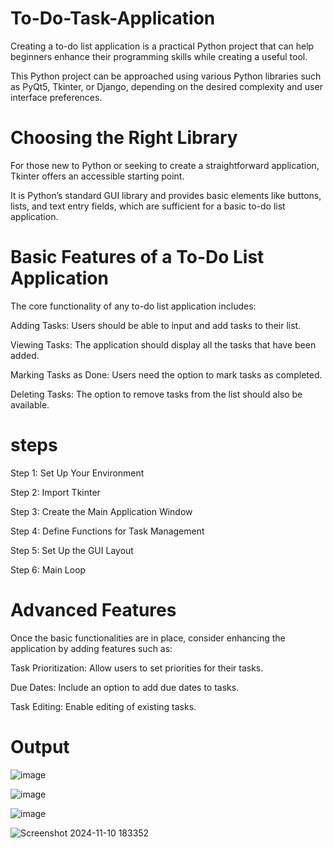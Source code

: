 # To-Do-Task-Application
Creating a to-do list application is a practical Python project that can help beginners enhance their programming skills while creating a useful tool.

This Python project can be approached using various Python libraries such as PyQt5, Tkinter, or Django, depending on the desired complexity and user interface preferences.

# Choosing the Right Library
For those new to Python or seeking to create a straightforward application, Tkinter offers an accessible starting point.

It is Python’s standard GUI library and provides basic elements like buttons, lists, and text entry fields, which are sufficient for a basic to-do list application.

# Basic Features of a To-Do List Application
The core functionality of any to-do list application includes:

Adding Tasks: Users should be able to input and add tasks to their list.

Viewing Tasks: The application should display all the tasks that have been added.

Marking Tasks as Done: Users need the option to mark tasks as completed.

Deleting Tasks: The option to remove tasks from the list should also be available.

# steps
Step 1: Set Up Your Environment

Step 2: Import Tkinter

Step 3: Create the Main Application Window

Step 4: Define Functions for Task Management

Step 5: Set Up the GUI Layout

Step 6: Main Loop

# Advanced Features
Once the basic functionalities are in place, consider enhancing the application by adding features such as:

Task Prioritization: Allow users to set priorities for their tasks.

Due Dates: Include an option to add due dates to tasks.

Task Editing: Enable editing of existing tasks.
# Output

![image](https://github.com/user-attachments/assets/5c33220f-3dd2-4f36-b1d9-cc933a97c890)


![image](https://github.com/user-attachments/assets/928af932-f431-4b8a-bb82-8e356cfcef48)


![image](https://github.com/user-attachments/assets/7da97a2e-92f4-4ad7-9e82-86f402291972)


![Screenshot 2024-11-10 183352](https://github.com/user-attachments/assets/3e8524cd-0413-450a-bd40-aef539ac7189)


